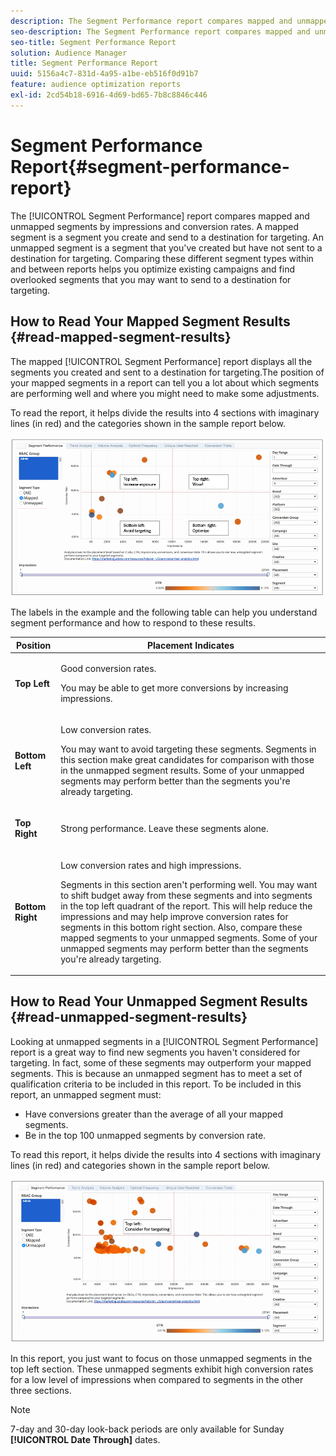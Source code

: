 ```yaml
---
description: The Segment Performance report compares mapped and unmapped segments by impressions and conversion rates. A mapped segment is a segment you create and send to a destination for targeting. An unmapped segment is a segment that you've created but have not sent to a destination for targeting. Comparing these different segment types within and between reports helps you optimize existing campaigns and find overlooked segments that you may want to send to a destination for targeting.
seo-description: The Segment Performance report compares mapped and unmapped segments by impressions and conversion rates. A mapped segment is a segment you create and send to a destination for targeting. An unmapped segment is a segment that you've created but have not sent to a destination for targeting. Comparing these different segment types within and between reports helps you optimize existing campaigns and find overlooked segments that you may want to send to a destination for targeting.
seo-title: Segment Performance Report
solution: Audience Manager
title: Segment Performance Report
uuid: 5156a4c7-831d-4a95-a1be-eb516f0d91b7
feature: audience optimization reports
exl-id: 2cd54b18-6916-4d69-bd65-7b8c8846c446
---
```

# Segment Performance Report{#segment-performance-report}

The [!UICONTROL Segment Performance] report compares mapped and unmapped segments by impressions and conversion rates. A mapped segment is a segment you create and send to a destination for targeting. An unmapped segment is a segment that you've created but have not sent to a destination for targeting. Comparing these different segment types within and between reports helps you optimize existing campaigns and find overlooked segments that you may want to send to a destination for targeting.

## How to Read Your Mapped Segment Results {#read-mapped-segment-results}

The mapped [!UICONTROL Segment Performance] report displays all the segments you created and sent to a destination for targeting.The position of your mapped segments in a report can tell you a lot about which segments are performing well and where you might need to make some adjustments. 

To read the report, it helps divide the results into 4 sections with imaginary lines (in red) and the categories shown in the sample report below.

![](assets/mapped-segment-performance.png)

The labels in the example and the following table can help you understand segment performance and how to respond to these results.

<table id="table_A29253B30DFA4CD7B3B7C320DE0BDEA4"> 
 <thead> 
  <tr> 
   <th colname="col1" class="entry"> Position </th> 
   <th colname="col2" class="entry"> Placement Indicates </th> 
  </tr> 
 </thead>
 <tbody> 
  <tr> 
   <td colname="col1"> <p> <b>Top Left</b> </p> </td> 
   <td colname="col2"> <p>Good conversion rates. </p> <p>You may be able to get more conversions by increasing impressions. </p> </td> 
  </tr> 
  <tr> 
   <td colname="col1"> <p> <b>Bottom Left</b> </p> </td> 
   <td colname="col2"> <p>Low conversion rates. </p> <p>You may want to avoid targeting these segments. Segments in this section make great candidates for comparison with those in the unmapped segment results. Some of your unmapped segments may perform better than the segments you're already targeting. </p> </td> 
  </tr> 
  <tr> 
   <td colname="col1"> <p> <b>Top Right</b> </p> </td> 
   <td colname="col2"> <p>Strong performance. Leave these segments alone. </p> </td> 
  </tr> 
  <tr> 
   <td colname="col1"> <p> <b>Bottom Right</b> </p> </td> 
   <td colname="col2"> <p>Low conversion rates and high impressions. </p> <p>Segments in this section aren't performing well. You may want to shift budget away from these segments and into segments in the top left quadrant of the report. This will help reduce the impressions and may help improve conversion rates for segments in this bottom right section. Also, compare these mapped segments to your unmapped segments. Some of your unmapped segments may perform better than the segments you're already targeting. </p> </td> 
  </tr> 
 </tbody> 
</table>

## How to Read Your Unmapped Segment Results {#read-unmapped-segment-results}

Looking at unmapped segments in a [!UICONTROL Segment Performance] report is a great way to find new segments you haven't considered for targeting. In fact, some of these segments may outperform your mapped segments. This is because an unmapped segment has to meet a set of qualification criteria to be included in this report. To be included in this report, an unmapped segment must:

* Have conversions greater than the average of all your mapped segments.
* Be in the top 100 unmapped segments by conversion rate.

To read this report, it helps divide the results into 4 sections with imaginary lines (in red) and categories shown in the sample report below.

![](assets/unmapped-segment-performance.png)

In this report, you just want to focus on those unmapped segments in the top left section. These unmapped segments exhibit high conversion rates for a low level of impressions when compared to segments in the other three sections.

>[!NOTE]
>
>7-day and 30-day look-back periods are only available for Sunday **[!UICONTROL Date Through]** dates.
